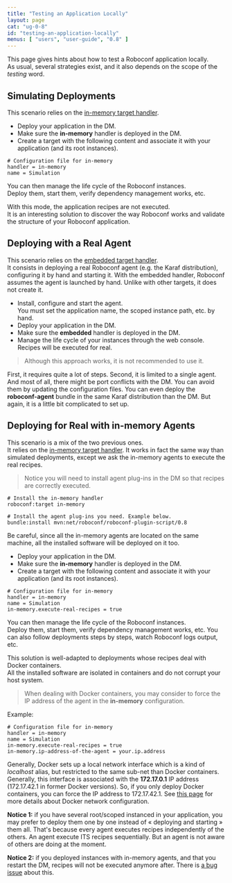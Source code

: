 ```yaml
---
title: "Testing an Application Locally"
layout: page
cat: "ug-0-8"
id: "testing-an-application-locally"
menus: [ "users", "user-guide", "0.8" ]
---
```


This page gives hints about how to test a Roboconf application locally.  
As usual, several strategies exist, and it also depends on the scope of the *testing* word.


## Simulating Deployments

This scenario relies on the [in-memory target handler](target-in-memory.html).  

* Deploy your application in the DM.
* Make sure the **in-memory** handler is deployed in the DM.
* Create a target with the following content and associate it with your application (and its root instances).

```properties
# Configuration file for in-memory
handler = in-memory
name = Simulation
```

You can then manage the life cycle of the Roboconf instances.  
Deploy them, start them, verify dependency management works, etc.

With this mode, the application recipes are not executed.  
It is an interesting solution to discover the way Roboconf works and validate the
structure of your Roboconf application.


## Deploying with a Real Agent

This scenario relies on the [embedded target handler](target-embedded.html).  
It consists in deploying a real Roboconf agent (e.g. the Karaf distribution), configuring it by hand
and starting it. With the embedded handler, Roboconf assumes the agent is launched by hand. Unlike with other
targets, it does not create it.

* Install, configure and start the agent.  
You must set the application name, the scoped instance path, etc. by hand.
* Deploy your application in the DM.
* Make sure the **embedded** handler is deployed in the DM.
* Manage the life cycle of your instances through the web console. Recipes will be executed for real.

> Although this approach works, it is not recommended to use it.

First, it requires quite a lot of steps. Second, it is limited to a single agent. 
And most of all, there might be port conflicts with the DM. You can avoid them by updating the configuration files.
You can even deploy the **roboconf-agent** bundle in the same Karaf distribution than the DM. But again, it is a little
bit complicated to set up.


## Deploying for Real with in-memory Agents

This scenario is a mix of the two previous ones.  
It relies on the [in-memory target handler](target-in-memory.html). It works in fact the same way than
simulated deployments, except we ask the in-memory agents to execute the real recipes.

> Notice you will need to install agent plug-ins in the DM so that recipes are correctly executed.

```properties
# Install the in-memory handler
roboconf:target in-memory

# Install the agent plug-ins you need. Example below.
bundle:install mvn:net/roboconf/roboconf-plugin-script/0.8
```

Be careful, since all the in-memory agents are located on the same machine, all the installed software
will be deployed on it too.

* Deploy your application in the DM.
* Make sure the **in-memory** handler is deployed in the DM.
* Create a target with the following content and associate it with your application (and its root instances).

```properties
# Configuration file for in-memory
handler = in-memory
name = Simulation
in-memory.execute-real-recipes = true
```

You can then manage the life cycle of the Roboconf instances.  
Deploy them, start them, verify dependency management works, etc.
You can also follow deployments steps by steps, watch Roboconf logs output, etc.

This solution is well-adapted to deployments whose recipes deal with Docker containers.  
All the installed software are isolated in containers and do not corrupt your host system.

> When dealing with Docker containers, you may consider to force the IP address of the agent
> in the **in-memory** configuration.

Example:

```properties
# Configuration file for in-memory
handler = in-memory
name = Simulation
in-memory.execute-real-recipes = true
in-memory.ip-address-of-the-agent = your.ip.address
```

Generally, Docker sets up a local network interface which is a kind of *localhost* alias, but 
restricted to the same sub-net than Docker containers. Generally, this interface is associated with
the **172.17.0.1** IP address (172.17.42.1 in former Docker versions). So, if you only deploy Docker containers, you can force the IP address to 172.17.42.1.
See [this page](http://docs.docker.com/engine/userguide/networking/) for more details about Docker network
configuration.

**Notice 1:** if you have several root/scoped instanced in your application,
you may prefer to deploy them one by one instead of &laquo; deploying and starting &raquo; them all.
That's because every agent executes recipes independently of the others. An agent execute ITS recipes
sequentially. But an agent is not aware of others are doing at the moment.

**Notice 2:** if you deployed instances with in-memory agents, and that you restart the DM, recipes
will not be executed anymore after. There is [a bug issue](https://github.com/roboconf/roboconf-platform/issues/519) about this.
